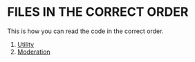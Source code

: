 # FILES IN THE CORRECT ORDER
This is how you can read the code in the correct order.
1. [Utility](https://github.com/ScopesCodez/python-discord-bot/blob/main/cogs/utility.py)
2. [Moderation](https://github.com/ScopesCodez/python-discord-bot/blob/main/cogs/mod.py)
